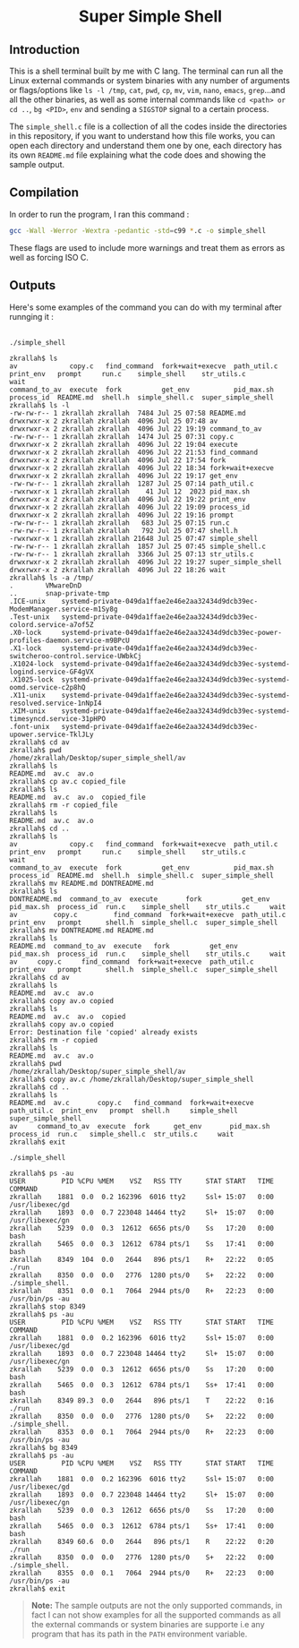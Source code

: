 <h1 align = "center"> Super Simple Shell </h1>

## Introduction
This is a shell terminal built by me with C lang. The terminal can run all the Linux external commands or system binaries with any number of arguments or flags/options like `ls -l /tmp`, `cat`, `pwd`, `cp`, `mv`, `vim`, `nano`, `emacs`, `grep`...and all the other binaries, as well as some internal commands like `cd <path> or cd ..`, `bg <PID>`, `env` and sending a `SIGSTOP` signal to a certain process. <br> 

The `simple_shell.c` file is a collection of all the codes inside the directories in this repository, if you want to understand how this file works, you can open each directory and understand them one by one, each directory has its own `README.md` file explaining what the code does and showing the sample output.

## Compilation
In order to run the program, I ran this command : <br>
```bash
gcc -Wall -Werror -Wextra -pedantic -std=c99 *.c -o simple_shell
```

These flags are used to include more warnings and treat them as errors as well as forcing ISO C.

## Outputs

Here's some examples of the command you can do with my terminal after runnging it : <br><br>

`./simple_shell` <br>
```text
zkrallah$ ls
av             copy.c   find_command  fork+wait+execve  path_util.c  print_env   prompt     run.c    simple_shell    str_utils.c         wait
command_to_av  execute  fork          get_env           pid_max.sh   process_id  README.md  shell.h  simple_shell.c  super_simple_shell
zkrallah$ ls -l
-rw-rw-r-- 1 zkrallah zkrallah  7484 Jul 25 07:58 README.md
drwxrwxr-x 2 zkrallah zkrallah  4096 Jul 25 07:48 av
drwxrwxr-x 2 zkrallah zkrallah  4096 Jul 22 19:19 command_to_av
-rw-rw-r-- 1 zkrallah zkrallah  1474 Jul 25 07:31 copy.c
drwxrwxr-x 2 zkrallah zkrallah  4096 Jul 22 19:04 execute
drwxrwxr-x 2 zkrallah zkrallah  4096 Jul 22 21:53 find_command
drwxrwxr-x 2 zkrallah zkrallah  4096 Jul 22 17:54 fork
drwxrwxr-x 2 zkrallah zkrallah  4096 Jul 22 18:34 fork+wait+execve
drwxrwxr-x 2 zkrallah zkrallah  4096 Jul 22 19:17 get_env
-rw-rw-r-- 1 zkrallah zkrallah  1287 Jul 25 07:14 path_util.c
-rwxrwxr-x 1 zkrallah zkrallah    41 Jul 12  2023 pid_max.sh
drwxrwxr-x 2 zkrallah zkrallah  4096 Jul 22 19:22 print_env
drwxrwxr-x 2 zkrallah zkrallah  4096 Jul 22 19:09 process_id
drwxrwxr-x 2 zkrallah zkrallah  4096 Jul 22 19:16 prompt
-rw-rw-r-- 1 zkrallah zkrallah   683 Jul 25 07:15 run.c
-rw-rw-r-- 1 zkrallah zkrallah   792 Jul 25 07:47 shell.h
-rwxrwxr-x 1 zkrallah zkrallah 21648 Jul 25 07:47 simple_shell
-rw-rw-r-- 1 zkrallah zkrallah  1857 Jul 25 07:45 simple_shell.c
-rw-rw-r-- 1 zkrallah zkrallah  3366 Jul 25 07:13 str_utils.c
drwxrwxr-x 2 zkrallah zkrallah  4096 Jul 22 19:27 super_simple_shell
drwxrwxr-x 2 zkrallah zkrallah  4096 Jul 22 18:26 wait
zkrallah$ ls -a /tmp/
.	     VMwareDnD
..	     snap-private-tmp
.ICE-unix    systemd-private-049da1ffae2e46e2aa32434d9dcb39ec-ModemManager.service-m1Sy8g
.Test-unix   systemd-private-049da1ffae2e46e2aa32434d9dcb39ec-colord.service-a7of5Z
.X0-lock     systemd-private-049da1ffae2e46e2aa32434d9dcb39ec-power-profiles-daemon.service-m9BPcU
.X1-lock     systemd-private-049da1ffae2e46e2aa32434d9dcb39ec-switcheroo-control.service-UWbkCj
.X1024-lock  systemd-private-049da1ffae2e46e2aa32434d9dcb39ec-systemd-logind.service-GF4gVX
.X1025-lock  systemd-private-049da1ffae2e46e2aa32434d9dcb39ec-systemd-oomd.service-c2p8hQ
.X11-unix    systemd-private-049da1ffae2e46e2aa32434d9dcb39ec-systemd-resolved.service-1nNpI4
.XIM-unix    systemd-private-049da1ffae2e46e2aa32434d9dcb39ec-systemd-timesyncd.service-31pHPO
.font-unix   systemd-private-049da1ffae2e46e2aa32434d9dcb39ec-upower.service-TklJLy
zkrallah$ cd av
zkrallah$ pwd
/home/zkrallah/Desktop/super_simple_shell/av
zkrallah$ ls
README.md  av.c  av.o
zkrallah$ cp av.c copied_file
zkrallah$ ls
README.md  av.c  av.o  copied_file
zkrallah$ rm -r copied_file
zkrallah$ ls
README.md  av.c  av.o
zkrallah$ cd ..
zkrallah$ ls
av             copy.c   find_command  fork+wait+execve  path_util.c  print_env   prompt     run.c    simple_shell    str_utils.c         wait
command_to_av  execute  fork          get_env           pid_max.sh   process_id  README.md  shell.h  simple_shell.c  super_simple_shell
zkrallah$ mv README.md DONTREADME.md
zkrallah$ ls
DONTREADME.md  command_to_av  execute	    fork	      get_env	   pid_max.sh  process_id  run.c    simple_shell    str_utils.c		wait
av	       copy.c	      find_command  fork+wait+execve  path_util.c  print_env   prompt	   shell.h  simple_shell.c  super_simple_shell
zkrallah$ mv DONTREADME.md README.md
zkrallah$ ls
README.md  command_to_av  execute	fork		  get_env      pid_max.sh  process_id  run.c	simple_shell	str_utils.c	    wait
av	   copy.c	  find_command	fork+wait+execve  path_util.c  print_env   prompt      shell.h	simple_shell.c	super_simple_shell
zkrallah$ cd av
zkrallah$ ls
README.md  av.c  av.o
zkrallah$ copy av.o copied
zkrallah$ ls
README.md  av.c  av.o  copied
zkrallah$ copy av.o copied
Error: Destination file 'copied' already exists
zkrallah$ rm -r copied
zkrallah$ ls
README.md  av.c  av.o
zkrallah$ pwd
/home/zkrallah/Desktop/super_simple_shell/av
zkrallah$ copy av.c /home/zkrallah/Desktop/super_simple_shell   
zkrallah$ cd ..
zkrallah$ ls
README.md  av.c		  copy.c   find_command  fork+wait+execve  path_util.c	print_env   prompt  shell.h	    simple_shell  super_simple_shell
av	   command_to_av  execute  fork		 get_env	   pid_max.sh	process_id  run.c   simple_shell.c  str_utils.c     wait
zkrallah$ exit
```

`./simple_shell` <br>
```text
zkrallah$ ps -au
USER         PID %CPU %MEM    VSZ   RSS TTY      STAT START   TIME COMMAND
zkrallah    1881  0.0  0.2 162396  6016 tty2     Ssl+ 15:07   0:00 /usr/libexec/gd
zkrallah    1893  0.0  0.7 223048 14464 tty2     Sl+  15:07   0:00 /usr/libexec/gn
zkrallah    5239  0.0  0.3  12612  6656 pts/0    Ss   17:20   0:00 bash
zkrallah    5465  0.0  0.3  12612  6784 pts/1    Ss   17:41   0:00 bash
zkrallah    8349  104  0.0   2644   896 pts/1    R+   22:22   0:05 ./run
zkrallah    8350  0.0  0.0   2776  1280 pts/0    S+   22:22   0:00 ./simple_shell.
zkrallah    8351  0.0  0.1   7064  2944 pts/0    R+   22:23   0:00 /usr/bin/ps -au
zkrallah$ stop 8349
zkrallah$ ps -au
USER         PID %CPU %MEM    VSZ   RSS TTY      STAT START   TIME COMMAND
zkrallah    1881  0.0  0.2 162396  6016 tty2     Ssl+ 15:07   0:00 /usr/libexec/gd
zkrallah    1893  0.0  0.7 223048 14464 tty2     Sl+  15:07   0:00 /usr/libexec/gn
zkrallah    5239  0.0  0.3  12612  6656 pts/0    Ss   17:20   0:00 bash
zkrallah    5465  0.0  0.3  12612  6784 pts/1    Ss+  17:41   0:00 bash
zkrallah    8349 89.3  0.0   2644   896 pts/1    T    22:22   0:16 ./run
zkrallah    8350  0.0  0.0   2776  1280 pts/0    S+   22:22   0:00 ./simple_shell.
zkrallah    8353  0.0  0.1   7064  2944 pts/0    R+   22:23   0:00 /usr/bin/ps -au
zkrallah$ bg 8349
zkrallah$ ps -au
USER         PID %CPU %MEM    VSZ   RSS TTY      STAT START   TIME COMMAND
zkrallah    1881  0.0  0.2 162396  6016 tty2     Ssl+ 15:07   0:00 /usr/libexec/gd
zkrallah    1893  0.0  0.7 223048 14464 tty2     Sl+  15:07   0:00 /usr/libexec/gn
zkrallah    5239  0.0  0.3  12612  6656 pts/0    Ss   17:20   0:00 bash
zkrallah    5465  0.0  0.3  12612  6784 pts/1    Ss+  17:41   0:00 bash
zkrallah    8349 60.6  0.0   2644   896 pts/1    R    22:22   0:20 ./run
zkrallah    8350  0.0  0.0   2776  1280 pts/0    S+   22:22   0:00 ./simple_shell.
zkrallah    8355  0.0  0.1   7064  2944 pts/0    R+   22:23   0:00 /usr/bin/ps -au
zkrallah$ exit
```

> **Note:** The sample outputs are not the only supported commands, in fact I can not show examples for all the supported commands as all the external commands or system binaries are supporte i.e any program that has its path in the `PATH` environment variable.
